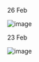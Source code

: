 26 Feb

![image](https://github.com/user-attachments/assets/b04b3985-5b58-480f-b948-6b080a29c4d2)

23 Feb

![image](https://github.com/user-attachments/assets/ca7ab83b-0806-40f7-8059-05e2827c25f9)
